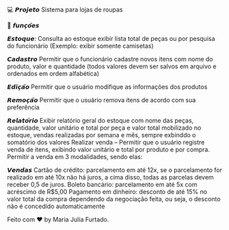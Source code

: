 💻 𝙋𝙧𝙤𝙟𝙚𝙩𝙤
Sistema para lojas de roupas 

🎯 𝙛𝙪𝙣𝙘̧𝙤̃𝙚𝙨 

𝙀𝙨𝙩𝙤𝙦𝙪𝙚:
Consulta ao estoque exibir lista total de peças ou por pesquisa do funcionário (Exemplo: exibir somente camisetas)

𝘾𝙖𝙙𝙖𝙨𝙩𝙧𝙤
Permitir que o funcionário cadastre novos itens com nome do produto, valor e quantidade (todos valores devem ser salvos em arquivo e ordenados em ordem alfabética)

𝙀𝙙𝙞𝙘̧𝙖̃𝙤 
Permitir que o usuário modifique as informações dos produtos

𝙍𝙚𝙢𝙤𝙘̧𝙖̃𝙤 
Permitir que o usuário remova itens de acordo com sua preferência

𝙍𝙚𝙡𝙖𝙩𝙤́𝙧𝙞𝙤 
Exibir relatório geral do estoque com nome das peças, quantidade, valor unitário e total por peça e valor total mobilizado no estoque, vendas realizadas por semana e mês, sempre exbinddo o somatório dos valores Realizar venda – Permitir que o usuário registre venda de itens, exibindo valor unitário e total por produto e por compra. Permitir a venda em 3 modalidades, sendo elas:

𝙑𝙚𝙣𝙙𝙖𝙨
Cartão de crédito: parcelamento em até 12x, se o parcelamento for realizado em até 10x não há juros, a cima disso, todas as parcelas devem receber 0,5 de juros.
Boleto bancário: parcelamento em até 5x com acréscimo de R$5,00
Pagamento em dinheiro: desconto de até 15% no valor total da compra dependendo da negociação feita, ou seja, o desconto não é concedido automaticamente

Feito com ♥
by Maria Julia Furtado.

